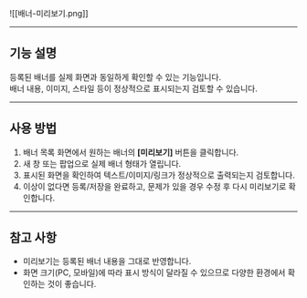 ![[배너-미리보기.png]]

---
## 기능 설명
등록된 배너를 실제 화면과 동일하게 확인할 수 있는 기능입니다.  
배너 내용, 이미지, 스타일 등이 정상적으로 표시되는지 검토할 수 있습니다.

---

## 사용 방법
1. 배너 목록 화면에서 원하는 배너의 **[미리보기]** 버튼을 클릭합니다.  
2. 새 창 또는 팝업으로 실제 배너 형태가 열립니다.  
3. 표시된 화면을 확인하여 텍스트/이미지/링크가 정상적으로 출력되는지 검토합니다.  
4. 이상이 없다면 등록/저장을 완료하고, 문제가 있을 경우 수정 후 다시 미리보기로 확인합니다.  

---

## 참고 사항
- 미리보기는 등록된 배너 내용을 그대로 반영합니다.  
- 화면 크기(PC, 모바일)에 따라 표시 방식이 달라질 수 있으므로 다양한 환경에서 확인하는 것이 좋습니다.  
